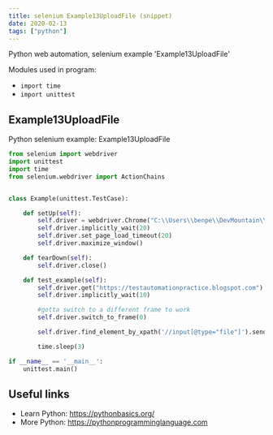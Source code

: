 ```yaml
---
title: selenium Example13UploadFile (snippet)
date: 2020-02-13
tags: ["python"]
---
```

Python web automation, selenium example 'Example13UploadFile'


Modules used in program: 
* `import time`
* `import unittest`

## Example13UploadFile

Python selenium example: Example13UploadFile

```python
from selenium import webdriver
import unittest
import time
from selenium.webdriver import ActionChains


class Example(unittest.TestCase):

    def setUp(self):
        self.driver = webdriver.Chrome("C:\\Users\\benpe\\DevMountain\\testing-resources\\chromedriver.exe")
        self.driver.implicitly_wait(20)
        self.driver.set_page_load_timeout(20)
        self.driver.maximize_window()

    def tearDown(self):
        self.driver.close()

    def test_example(self):
        self.driver.get("https://testautomationpractice.blogspot.com")
        self.driver.implicitly_wait(10)

        #gotta switch to a different frame to work
        self.driver.switch_to_frame(0)

        self.driver.find_element_by_xpath('//input[@type="file"]').send_keys('C://Users/benpe/Desktop/Screenshot_1558289769.png')

        time.sleep(3)

if __name__ == '__main__':
    unittest.main()


```

## Useful links

- Learn Python: https://pythonbasics.org/
- More Python: https://pythonprogramminglanguage.com
